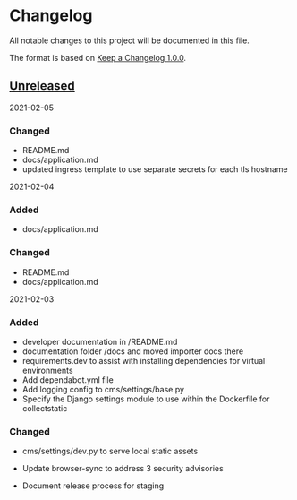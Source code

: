 # Changelog

All notable changes to this project will be documented in this file.

The format is based on [Keep a Changelog 1.0.0].

## [Unreleased]

2021-02-05
### Changed
- README.md
- docs/application.md
- updated ingress template to use separate secrets for each tls hostname


2021-02-04
### Added
- docs/application.md

### Changed
- README.md
- docs/application.md

2021-02-03
### Added
- developer documentation in /README.md
- documentation folder /docs and moved importer docs there
- requirements.dev to assist with installing dependencies for virtual environments
- Add dependabot.yml file
- Add logging config to cms/settings/base.py
- Specify the Django settings module to use within the Dockerfile for collectstatic

### Changed
- cms/settings/dev.py to serve local static assets
- Update browser-sync to address 3 security advisories

- Document release process for staging

[unreleased]: TODO
[keep a changelog 1.0.0]: https://keepachangelog.com/en/1.0.0/
